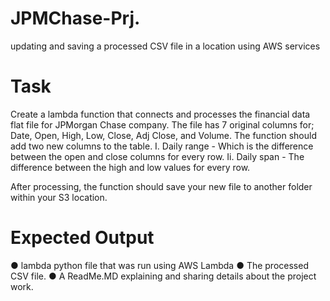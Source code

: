 # JPMChase-Prj.
updating and saving a processed CSV file in a location using AWS services
# Task
Create a lambda function that connects and processes the financial data flat file for JPMorgan Chase company. The file has 7 original columns for; Date, Open, High, Low, Close, Adj Close, and Volume. 
The function should add two new columns to the table.
I. Daily range - Which is the difference between the open and close columns for every row.
Ii. Daily span - The difference between the high and low values for every row.

After processing, the function should save your new file to another folder within your S3 location.
# Expected Output
●	lambda python file that was run using AWS Lambda
●	The processed CSV file.
●	A ReadMe.MD explaining and sharing details about the project work. 
